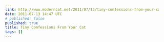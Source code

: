 ```yaml
---
link: http://www.moderncat.net/2011/07/13/tiny-confessions-from-your-cat/
date: 2011-07-13 14:47 UTC
# published: false
published: true
title: Tiny Confessions From Your Cat
tags: []
---
```



